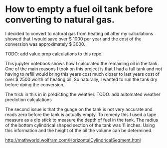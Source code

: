 How to empty a fuel oil tank before converting to natural gas.
==============================================================

I decided to convert to natural gas from heating oil after my calculations showed that  I would save over $ 1000 per year and the cost of the conversion was approximately $ 3000.  

TODO: add value prop calculations to this repo  

This jupyter notebook shows how I calculated the remaining oil in the tank.  One of the main reasons I took on this project is that I had a full tank and not having to refill would bring this years cost much closer to last years cost of over $ 2500 worth of heating oil.  So naturally, I wanted to run the tank dry before doing the conversion.  

The trick in this in in predicting the weather.
TODO: add automated weather prediction calculations

The second issue is that the guage on the tank is not very accurate and reads zero before the tank is actually empty.  To remedy this I used a tape measure as a dip stick to measure the depth of fuel in the tank.  The radius of the bottom cylindrical shaped section of the tank was 11 inches.  Using this information and the height of the oil the volume can be determined.

http://mathworld.wolfram.com/HorizontalCylindricalSegment.html
